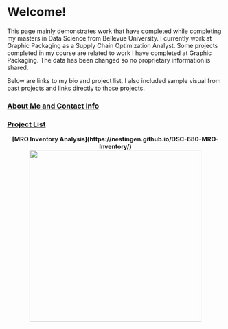 # Welcome!

This page mainly demonstrates work that have completed while completing my masters in Data Science from Bellevue University. I currently work at Graphic Packaging as a Supply Chain Optimization Analyst. Some projects completed in my course are related to work I have completed at Graphic Packaging. The data has been changed so no proprietary information is shared.

Below are links to my bio and project list. I also included sample visual from past projects and links directly to those projects. 

### [About Me and Contact Info](https://nestingen.github.io/nestingen.github.io.about_me/)
### [Project List](https://nestingen.github.io/nestingen.github.io.project_list/)

<p align = "center">
<b>[MRO Inventory Analysis](https://nestingen.github.io/DSC-680-MRO-Inventory/) </b>
  <br />
<img src="https://user-images.githubusercontent.com/54515596/106980925-b2bbc380-6726-11eb-90e7-b3229ef540e8.png" width="400">
</p>
